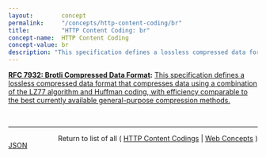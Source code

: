 ```yaml
---
layout:        concept
permalink:     "/concepts/http-content-coding/br"
title:         "HTTP Content Coding: br"
concept-name:  HTTP Content Coding
concept-value: br
description: "This specification defines a lossless compressed data format that compresses data using a combination of the LZ77 algorithm and Huffman coding, with efficiency comparable to the best currently available general-purpose compression methods."
---
```


**[RFC 7932: Brotli Compressed Data Format](/specs/IETF/RFC/7932 "This specification defines a lossless compressed data format that compresses data using a combination of the LZ77 algorithm and Huffman coding, with efficiency comparable to the best currently available general-purpose compression methods."):** [This specification defines a lossless compressed data format that compresses data using a combination of the LZ77 algorithm and Huffman coding, with efficiency comparable to the best currently available general-purpose compression methods.](http://tools.ietf.org/html/rfc7932 "Read documentation for HTTP Content Coding &#34;br&#34;")

<br/>
<hr/>

<p style="float : left"><a href="./br.json" title="JSON representing this particular Web Concept value">JSON</a></p>
<p style="text-align: right">Return to list of all ( <a href="../http-content-codings">HTTP Content Codings</a> | <a href="../">Web Concepts</a> )</p>
